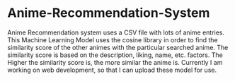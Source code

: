 # Anime-Recommendation-System
Anime Recommendation system uses a CSV file with lots of anime entries. This Machine Learning Model uses the cosine library in order to find the similarity score of the other animes with the particular searched anime. The similarity score is based on the description, liking, name, etc. factors. The Higher the similarity score is, the more similar the anime is. Currently I am working on web development, so that I can upload these model for use.
